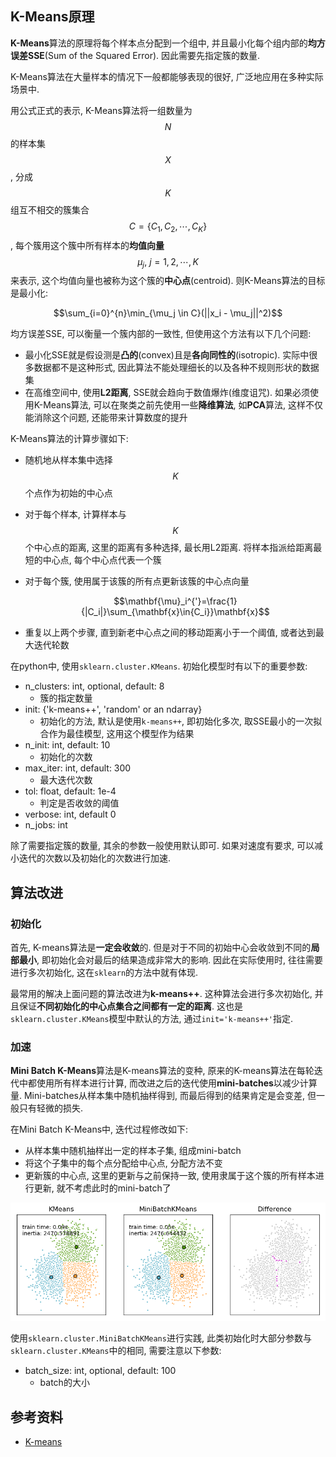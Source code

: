 ## K-Means原理

**K-Means**算法的原理将每个样本点分配到一个组中, 并且最小化每个组内部的**均方误差SSE**(Sum of the Squared Error). 因此需要先指定簇的数量.

K-Means算法在大量样本的情况下一般都能够表现的很好, 广泛地应用在多种实际场景中.

用公式正式的表示, K-Means算法将一组数量为$$N$$的样本集$$X$$, 分成$$K$$组互不相交的簇集合$$C=\{C_1, C_2, \cdots, C_K\}$$, 每个簇用这个簇中所有样本的**均值向量**$$\mu_j,\ j=1,2,\cdots,K$$来表示, 这个均值向量也被称为这个簇的**中心点**(centroid). 则K-Means算法的目标是最小化:

$$\sum_{i=0}^{n}\min_{\mu_j \in C}(||x_i - \mu_j||^2)$$

均方误差SSE, 可以衡量一个簇内部的一致性, 但使用这个方法有以下几个问题:

- 最小化SSE就是假设测是**凸的**(convex)且是**各向同性的**(isotropic). 实际中很多数据都不是这种形式, 因此算法不能处理细长的以及各种不规则形状的数据集
- 在高维空间中, 使用**L2距离**, SSE就会趋向于数值爆炸(维度诅咒). 如果必须使用K-Means算法, 可以在聚类之前先使用一些**降维算法**, 如**PCA**算法, 这样不仅能消除这个问题, 还能带来计算数度的提升

K-Means算法的计算步骤如下:

- 随机地从样本集中选择$$K$$个点作为初始的中心点
- 对于每个样本, 计算样本与$$K$$个中心点的距离, 这里的距离有多种选择, 最长用L2距离. 将样本指派给距离最短的中心点, 每个中心点代表一个簇
- 对于每个簇, 使用属于该簇的所有点更新该簇的中心点向量

    $$\mathbf{\mu}_i^{'}=\frac{1}{|C_i|}\sum_{\mathbf{x}\in{C_i}}\mathbf{x}$$
- 重复以上两个步骤, 直到新老中心点之间的移动距离小于一个阈值, 或者达到最大迭代轮数

在python中, 使用`sklearn.cluster.KMeans`. 初始化模型时有以下的重要参数:

- n_clusters: int, optional, default: 8
  - 簇的指定数量
- init: {'k-means++', 'random' or an ndarray}
  - 初始化的方法, 默认是使用`k-means++`, 即初始化多次, 取SSE最小的一次拟合作为最佳模型, 这用这个模型作为结果
- n_init: int, default: 10
  - 初始化的次数
- max_iter: int, default: 300
  - 最大迭代次数
- tol: float, default: 1e-4
  - 判定是否收敛的阈值
- verbose: int, default 0
- n_jobs: int

除了需要指定簇的数量, 其余的参数一般使用默认即可. 如果对速度有要求, 可以减小迭代的次数以及初始化的次数进行加速.

## 算法改进

### 初始化

首先, K-means算法是**一定会收敛**的. 但是对于不同的初始中心会收敛到不同的**局部最小**, 即初始化会对最后的结果造成非常大的影响. 因此在实际使用时, 往往需要进行多次初始化, 这在`sklearn`的方法中就有体现.

最常用的解决上面问题的算法改进为**k-means++**. 这种算法会进行多次初始化, 并且保证**不同初始化的中心点集合之间都有一定的距离**. 这也是`sklearn.cluster.KMeans`模型中默认的方法, 通过`init='k-means++'`指定.

### 加速

**Mini Batch K-Means**算法是K-means算法的变种, 原来的K-means算法在每轮迭代中都使用所有样本进行计算, 而改进之后的迭代使用**mini-batches**以减少计算量. Mini-batches从样本集中随机抽样得到, 而最后得到的结果肯定是会变差, 但一般只有轻微的损失.

在Mini Batch K-Means中, 迭代过程修改如下:

- 从样本集中随机抽样出一定的样本子集, 组成mini-batch
- 将这个子集中的每个点分配给中心点, 分配方法不变
- 更新簇的中心点, 这里的更新与之前保持一致, 使用隶属于这个簇的所有样本进行更新, 就不考虑此时的mini-batch了

![](pics/sphx_glr_plot_mini_batch_kmeans_0011.png)

使用`sklearn.cluster.MiniBatchKMeans`进行实践, 此类初始化时大部分参数与`sklearn.cluster.KMeans`中的相同, 需要注意以下参数:

- batch_size: int, optional, default: 100
  - batch的大小

## 参考资料

- [K-means](https://scikit-learn.org/stable/modules/clustering.html#k-means)
